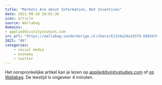 ```yaml
---
title: "Markets Are about Information, Not Incentives"
date: 2021-08-18 19:01:36
icon: article
source: Wallabag
domains:
- applieddivinitystudies.com
src_url: "https://wallabag.sanderdorigo.nl/share/61334a19a19379.68954764"
2021: "08"
categories:
    - social media
    - economy
    - twitter
---
```

Het oorspronkelijke artikel kan je lezen op [applieddivinitystudies.com](https://applieddivinitystudies.com/2020/09/17/markets-nasa/) of [op Wallabag](https://wallabag.sanderdorigo.nl/share/61334a19a19379.68954764). De leestijd is ongeveer 4 minuten.